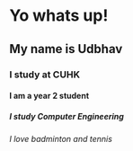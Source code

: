 # Yo whats up!
## My name is Udbhav
### I study at CUHK
#### I am a year 2 student
##### I study Computer Engineering
###### I love badminton and tennis
